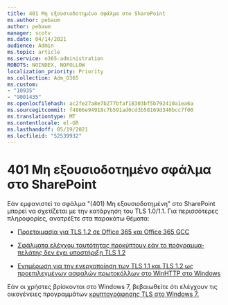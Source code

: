 ```yaml
---
title: 401 Μη εξουσιοδοτημένο σφάλμα στο SharePoint
ms.author: pebaum
author: pebaum
manager: scotv
ms.date: 04/14/2021
audience: Admin
ms.topic: article
ms.service: o365-administration
ROBOTS: NOINDEX, NOFOLLOW
localization_priority: Priority
ms.collection: Adm_O365
ms.custom:
- "10935"
- "9001435"
ms.openlocfilehash: ac2fe27a8e7b277bfaf18303bf5b792410a1ea6a
ms.sourcegitcommit: f4866e94918c7b591ad0cd3b58169d340bcc7f00
ms.translationtype: MT
ms.contentlocale: el-GR
ms.lasthandoff: 05/19/2021
ms.locfileid: "52539932"
---
```

# <a name="401-unauthorized-error-in-sharepoint"></a>401 Μη εξουσιοδοτημένο σφάλμα στο SharePoint

Εάν εμφανιστεί το σφάλμα "(401) Μη εξουσιοδοτημένη" στο SharePoint μπορεί να σχετίζεται με την κατάργηση του TLS 1.0/1.1. Για περισσότερες πληροφορίες, ανατρέξτε στα παρακάτω θέματα:

- [Προετοιμασία για TLS 1.2 σε Office 365 και Office 365 GCC](/microsoft-365/compliance/prepare-tls-1.2-in-office-365)

- [Σφάλματα ελέγχου ταυτότητας προκύπτουν εάν το πρόγραμμα-πελάτης δεν έχει υποστήριξη TLS 1.2](/sharepoint/troubleshoot/administration/authentication-errors-tls12-support)

- [Ενημέρωση για την ενεργοποίηση των TLS 1.1 και TLS 1.2 ως προεπιλεγμένων ασφαλών πρωτοκόλλων στο WinHTTP στο Windows](https://support.microsoft.com/topic/update-to-enable-tls-1-1-and-tls-1-2-as-default-secure-protocols-in-winhttp-in-windows-c4bd73d2-31d7-761e-0178-11268bb10392)

Εάν οι χρήστες βρίσκονται στο Windows 7, βεβαιωθείτε ότι ελέγχουν τις οικογένειες προγραμμάτων [κρυπτογράφησης TLS στο Windows 7.](/windows/win32/secauthn/tls-cipher-suites-in-windows-7)